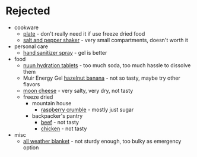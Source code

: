 # Rejected

- cookware
  - [plate](https://www.rei.com/product/895463/gsi-outdoors-infinity-plate) - don't really need it if use freeze dried food
  - [salt and pepper shaker](https://www.rei.com/product/815539/gsi-outdoors-ultralight-salt-pepper-shaker) - very small compartments, doesn't worth it
- personal care
  - [hand sanitizer spray](https://www.rei.com/product/129910/dr-bronners-organic-hand-sanitizer) - gel is better
- food
  - [nuun hydration tablets](https://www.rei.com/product/101656/nuun-active-tabs-hydration-tablets-10-servings) - too much soda, too much hassle to dissolve them
  - Muir Energy Gel [hazelnut banana](https://www.rei.com/product/129543/muir-energy-gel) - not so tasty, maybe try other flavors
  - [moon cheese](https://www.rei.com/product/878532/moon-cheese-moon-cheese-snacks) - very salty, very dry, not tasty
  - freeze dried
    - mountain house
      - [raspberry crumble](https://www.rei.com/product/610186/mountain-house-raspberry-crumble-4-servings) - mostly just sugar
    - backpacker's pantry
      - [beef](https://www.amazon.com/gp/product/B001OPGUT0/) - not tasty
      - [chicken](https://www.amazon.com/gp/product/B001OPIZ3E/) - not tasty
- misc
  - [all weather blanket](https://www.rei.com/product/407106/space-all-weather-blanket) - not sturdy enough, too bulky as emergency option
